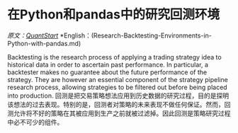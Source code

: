 # 在Python和pandas中的研究回测环境

   *原文：[QuantStart](https://www.quantstart.com/articles/Research-Backtesting-Environments-in-Python-with-pandas/)*
   *English：(Research-Backtesting-Environments-in-Python-with-pandas.md)

Backtesting is the research process of applying a trading strategy idea to historical data in order to ascertain past performance. In particular, a backtester makes no guarantee about the future performance of the strategy. They are however an essential component of the strategy pipeline research process, allowing strategies to be filtered out before being placed into production.
回测是把交易策略想法应用到历史数据的研究过程，目的是探明该想法的过去表现。特别的是，回测者对策略的未来表现不做任何保证。然而，回测允许将不好的策略在其被应用到生产之前就被过滤掉。因此回测是策略研究过程中必不可少的组件。